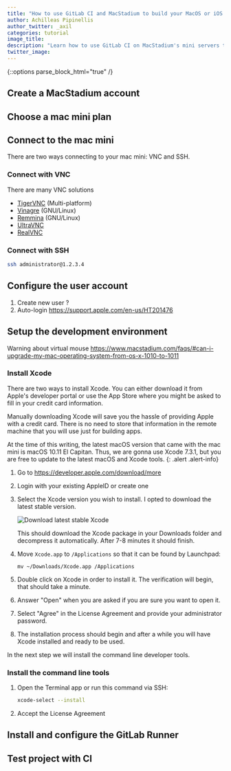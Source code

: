 ```yaml
---
title: "How to use GitLab CI and MacStadium to build your MacOS or iOS projects"
author: Achilleas Pipinellis
author_twitter: _axil
categories: tutorial
image_title:
description: "Learn how to use GitLab CI on MacStadium's mini servers to build your iOS projects."
twitter_image:
---
```




<!-- more -->

{::options parse_block_html="true" /}

## Create a MacStadium account

## Choose a mac mini plan

## Connect to the mac mini

There are two ways connecting to your mac mini: VNC and SSH.

### Connect with VNC

There are many VNC solutions

- [TigerVNC](http://tigervnc.org/) (Multi-platform)
- [Vinagre](https://wiki.gnome.org/Apps/Vinagre) (GNU/Linux)
- [Remmina](http://www.remmina.org/wp/) (GNU/Linux)
- [UltraVNC](http://www.uvnc.com/index.php)
- [RealVNC](https://www.realvnc.com/)

### Connect with SSH

```bash
ssh administrator@1.2.3.4
```

## Configure the user account

1. Create new user ?
1. Auto-login https://support.apple.com/en-us/HT201476

## Setup the development environment

Warning about virtual mouse
https://www.macstadium.com/faqs/#can-i-upgrade-my-mac-operating-system-from-os-x-1010-to-1011


### Install Xcode

There are two ways to install Xcode. You can either download it from Apple's
developer portal or use the App Store where you might be asked to fill in your
credit card information.

Manually downloading Xcode will save you the hassle of providing Apple with a
credit card. There is no need to store that information in the remote machine
that you will use just for building apps.

<i class="fa fa-info-circle" aria-hidden="true" style="color: rgb(49, 112, 143);"></i>
At the time of this writing, the latest macOS version that came with the
mac mini is macOS 10.11 El Capitan. Thus, we are gonna use Xcode 7.3.1, but you
are free to update to the latest macOS and Xcode tools.
{: .alert .alert-info}

1. Go to <https://developer.apple.com/download/more>
1. Login with your existing AppleID or create one
1. Select the Xcode version you wish to install. I opted to download the latest
   stable version.

   ![Download latest stable Xcode](images/blogimages/macstadium-post/download-xcode-without-cc-info.png)


   This should download the Xcode package in your Downloads folder and
   decompress it automatically. After 7-8 minutes it should finish.

1. Move `Xcode.app` to `/Applications` so that it can be found by Launchpad:

   ```
   mv ~/Downloads/Xcode.app /Applications
   ```

1. Double click on Xcode in order to install it. The verification will
   begin, that should take a minute.
1. Answer "Open" when you are asked if you are sure you want to open it.
1. Select "Agree" in the License Agreement and provide your administrator
   password.
1. The installation process should begin and after a while you will have Xcode
   installed and ready to be used.

In the next step we will install the command line developer tools.

### Install the command line tools


1. Open the Terminal app or run this command via SSH:

    ```bash
    xcode-select --install
    ```
1. Accept the License Agreement

## Install and configure the GitLab Runner

## Test project with CI


